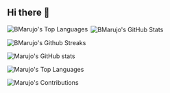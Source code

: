 ## Hi there 👋

<!--
**BMarujo/BMarujo** is a ✨ _special_ ✨ repository because its `README.md` (this file) appears on your GitHub profile.

Here are some ideas to get you started:

- 🔭 I’m currently working on ...
- 🌱 I’m currently learning ...
- 👯 I’m looking to collaborate on ...
- 🤔 I’m looking for help with ...
- 💬 Ask me about ...
- 📫 How to reach me: ...
- 😄 Pronouns: ...
- ⚡ Fun fact: ...
-->

<p><img align="left" src="https://github-readme-stats.vercel.app/api/top-langs?username=BMarujo&show_icons=true&locale=en&layout=compact&theme=merko" alt="BMarujo's Top Languages" /></p>

<p>&nbsp;<img align="center" src="https://github-readme-stats.vercel.app/api?username=BMarujo&show_icons=true&locale=en&theme=radical" alt="BMarujo's GitHub Stats" /></p>

<p><img align="center" src="https://github-readme-streak-stats.herokuapp.com/?user=BMarujo&theme=merko" alt="BMarujo's Github Streaks" /></p>

![Marujo's GitHub stats](https://github-readme-stats.vercel.app/api?username=BMarujo&show_icons=true&theme=radical)

![Marujo's Top Languages](https://github-readme-stats.vercel.app/api/top-langs/?username=BMarujo&layout=compact&theme=merko)

![Marujo's Contributions](https://github-readme-streak-stats.herokuapp.com/?user=BMarujo&theme=merko)

